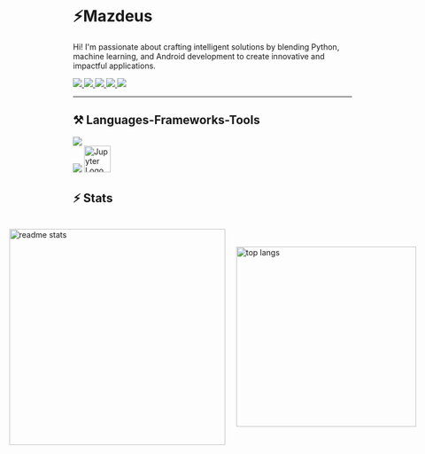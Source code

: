 # ⚡Mazdeus

Hi! I'm passionate about crafting intelligent solutions by blending Python, machine learning, and Android development to create innovative and impactful applications.

<a href="mailto:fadhilcr1@gmail.com">
  <img src="https://img.shields.io/badge/Gmail-333333?style=for-the-badge&logo=gmail&logoColor=red" />
</a>
<a href="https://www.linkedin.com/in/mazdeus" target="_blank">
  <img src="https://img.shields.io/badge/LinkedIn-0077B5?style=for-the-badge&logo=linkedin&logoColor=white" />
</a>
<a href="https://mazdeus-portfolio.com" target="_blank">
   <img src="https://img.shields.io/badge/Portfolio-FF5722?style=for-the-badge&logo=todoist&logoColor=white" />
</a>
<a href="https://www.instagram.com/amadeus_af/" target="_blank">
  <img src="https://img.shields.io/badge/Instagram-E4405F?style=for-the-badge&logo=instagram&logoColor=white" />
</a>
<a href="https://www.youtube.com/@Madeus-i4d" target="_blank">
  <img src="https://img.shields.io/badge/YouTube-FF0000?style=for-the-badge&logo=youtube&logoColor=white" />
</a>

---

<h2 align="letf">⚒️ Languages-Frameworks-Tools</h2>
<div align="left">
    <img src="https://skillicons.dev/icons?i=vscode,c,html,css,javascript,java,idea,github,git" /><br>
    <img src="https://skillicons.dev/icons?i=figma,dart,flutter,python,postgresql" />
    <img src="https://upload.wikimedia.org/wikipedia/commons/3/38/Jupyter_logo.svg" alt="Jupyter Logo" width="48" height="48" /><br>
</div>

<h2 align="left">⚡ Stats</h2>
<br>
<div align="left" style="display: flex; justify-content: center; align-items: center; gap: 20px;">
  <img width=390 src="https://github-readme-stats.vercel.app/api?username=Mazdeus&count_private=true&show_icons=true&theme=react&rank_icon=github&border_radius=10" alt="readme stats" />
  <img width=325 src="https://github-readme-stats.vercel.app/api/top-langs/?username=Mazdeus&hide=HTML&langs_count=8&layout=compact&theme=react&border_radius=10&size_weight=0.5&count_weight=0.5&exclude_repo=github-readme-stats" alt="top langs" />
</div>
